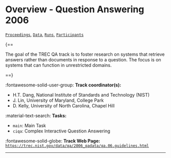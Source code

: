 # Overview - Question Answering 2006

[`Proceedings`](./proceedings.md), [`Data`](./data.md), [`Runs`](./runs.md), [`Participants`](./participants.md)

{==

The goal of the TREC QA track is to foster research on systems that retrieve answers rather than documents in response to a question. The focus is on systems that can function in unrestricted domains.

==}

:fontawesome-solid-user-group: **Track coordinator(s):**

- H.T. Dang, National Institute of Standards and Technology (NIST) 
- J. Lin, University of Maryland, College Park 
- D. Kelly, University of North Carolina, Chapel Hill 

:material-text-search: **Tasks:**

- `main`: Main Task 
- `ciqa`: Complex Interactive Question Answering 

:fontawesome-solid-globe: **Track Web Page:** [`https://trec.nist.gov/data/qa/2006_qadata/qa.06.guidelines.html`](https://trec.nist.gov/data/qa/2006_qadata/qa.06.guidelines.html) 

---

